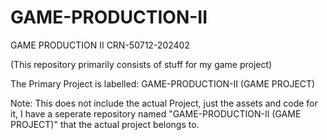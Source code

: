 # GAME-PRODUCTION-II
GAME PRODUCTION II CRN-50712-202402

(This repository primarily consists of stuff for my game project)

The Primary Project is labelled:
GAME-PRODUCTION-II (GAME PROJECT)

Note: This does not include the actual Project, just the assets and code for it, I have a seperate repository named "GAME-PRODUCTION-II (GAME PROJECT)" that the actual project belongs to.
